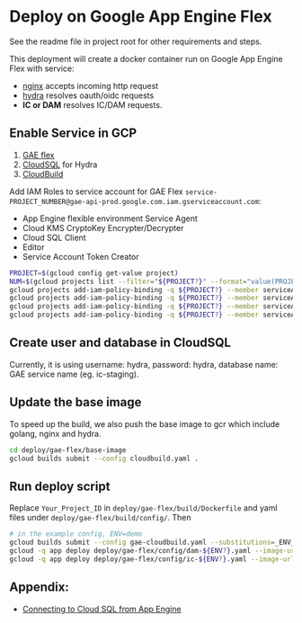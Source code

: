 # Deploy on Google App Engine Flex

See the readme file in project root for other requirements and steps.

This deployment will create a docker container run on Google App Engine Flex with service:

- [nginx](https://www.nginx.com/) accepts incoming http request
- [hydra](https://github.com/ory/hydra) resolves oauth/oidc requests
- **IC or DAM** resolves IC/DAM requests.

## Enable Service in GCP

1. [GAE flex](https://cloud.google.com/appengine/docs/flexible/custom-runtimes/quickstart)
2. [CloudSQL](https://cloud.google.com/sql/docs/mysql/quickstart) for Hydra
3. [CloudBuild](https://cloud.google.com/source-repositories/docs/quickstart-triggering-builds-with-source-repositories)

Add IAM Roles to service account for GAE Flex `service-PROJECT_NUMBER@gae-api-prod.google.com.iam.gserviceaccount.com`:

- App Engine flexible environment Service Agent
- Cloud KMS CryptoKey Encrypter/Decrypter
- Cloud SQL Client
- Editor
- Service Account Token Creator

```bash
PROJECT=$(gcloud config get-value project)
NUM=$(gcloud projects list --filter="${PROJECT?}" --format="value(PROJECT_NUMBER)")
gcloud projects add-iam-policy-binding -q ${PROJECT?} --member serviceAccount:service-${NUM?}@gae-api-prod.google.com.iam.gserviceaccount.com --role roles/cloudkms.cryptoKeyEncrypterDecrypter
gcloud projects add-iam-policy-binding -q ${PROJECT?} --member serviceAccount:service-${NUM?}@gae-api-prod.google.com.iam.gserviceaccount.com --role roles/cloudsql.client
gcloud projects add-iam-policy-binding -q ${PROJECT?} --member serviceAccount:service-${NUM?}@gae-api-prod.google.com.iam.gserviceaccount.com --role roles/editor
gcloud projects add-iam-policy-binding -q ${PROJECT?} --member serviceAccount:service-${NUM?}@gae-api-prod.google.com.iam.gserviceaccount.com --role roles/iam.serviceAccountTokenCreator
```

## Create user and database in CloudSQL

Currently, it is using username: hydra, password: hydra, database name: GAE service name (eg. ic-staging).

## Update the base image

To speed up the build, we also push the base image to gcr which include golang, nginx and hydra.

```bash
cd deploy/gae-flex/base-image
gcloud builds submit --config cloudbuild.yaml .
```

## Run deploy script

Replace `Your_Project_ID` in `deploy/gae-flex/build/Dockerfile` and yaml files under `deploy/gae-flex/build/config/`. Then

```bash
# in the example config, ENV=demo
gcloud builds submit --config gae-cloudbuild.yaml --substitutions=_ENV_="${ENV?}" .
gcloud -q app deploy deploy/gae-flex/config/dam-${ENV?}.yaml --image-url=gcr.io/${Your_Project_ID?}/hcls-fa-gae:${ENV?}
gcloud -q app deploy deploy/gae-flex/config/ic-${ENV?}.yaml --image-url=gcr.io/${Your_Project_ID?}/hcls-fa-gae:${ENV?}
```

## Appendix:

- [Connecting to Cloud SQL from App Engine](https://cloud.google.com/sql/docs/mysql/connect-app-engine)
